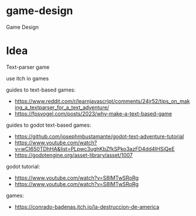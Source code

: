 # game-design
Game Design

# Idea
Text-parser game  

use itch io games 

guides to text-based games: 
- https://www.reddit.com/r/learnjavascript/comments/24jr52/tips_on_making_a_textparser_for_a_text_adventure/
- https://fpsvogel.com/posts/2023/why-make-a-text-based-game

guides to godot text-based games:
- https://github.com/josephmbustamante/godot-text-adventure-tutorial
- https://www.youtube.com/watch?v=wCI650TDhHA&list=PLpwc3ughKbZfkSPko3azFD4dd4IHSiQeE
- https://godotengine.org/asset-library/asset/1007

godot tutorial: 
- https://www.youtube.com/watch?v=S8lMTwSRoRg
- https://www.youtube.com/watch?v=S8lMTwSRoRg

games: 
- https://conrado-badenas.itch.io/la-destruccion-de-america
